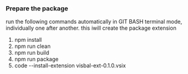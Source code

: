 ### Prepare the package

run the following commands automatically in GIT BASH terminal mode, individually one after another. this iwill create the package extension
1. npm install
2. npm run clean
2. npm run build
3. npm run package
4. code --install-extension visbal-ext-0.1.0.vsix
